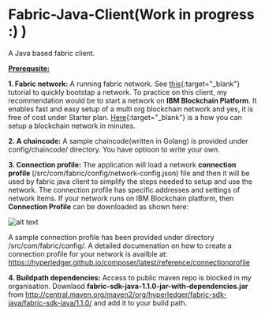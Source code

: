 # Fabric-Java-Client(Work in progress :) )
A Java based fabric client.

<b><u>Prerequsite:</u></b>

<b>1. Fabric network:</b> A running fabric network. See [this](https://hyperledger-fabric.readthedocs.io/en/release-1.2/build_network.html){:target="_blank"} tutorial to quickly bootstap a network. To practice on this 
client, my recommendation would be to start a network on <b>IBM Blockchain Platform</b>. It enables fast and easy setup of a multi org blockchain network and yes, it is free of cost under Starter plan.
[Here](https://console.bluemix.net/docs/services/blockchain/starter_plan.html#overview){:target="_blank"} is a how you can setup a blockchain network in minutes.

<b>2. A chaincode:</b> A sample chaincode(written in Golang) is provided under config/chaincode/ directory. You have optioon to write your own.

<b>3. Connection profile:</b> The application will load a network <b>connection profile </b>(/src/com/fabric/config/network-config.json) file and then it will be used by fabric java client to simplify the steps needed to setup and use the network. The connection profile has specific addresses and settings of network items.
If your network runs on IBM Blockchain platform, then <b>Connection Profile</b> can be downloaded as shown here:

![alt text](https://github.com/vishal3152/HyperledgerFabric-Java-Client/blob/master/images/image.png)

A sample connection profile has been provided under directory /src/com/fabric/config/.
A detailed documenation on how to create a connection profile for your network is availble at:
https://hyperledger.github.io/composer/latest/reference/connectionprofile

<b>4. Buildpath dependencies:</b> Access to public maven repo is blocked in my organisation. Downlaod <b>fabric-sdk-java-1.1.0-jar-with-dependencies.jar</b> from http://central.maven.org/maven2/org/hyperledger/fabric-sdk-java/fabric-sdk-java/1.1.0/ and add it to your build path.

